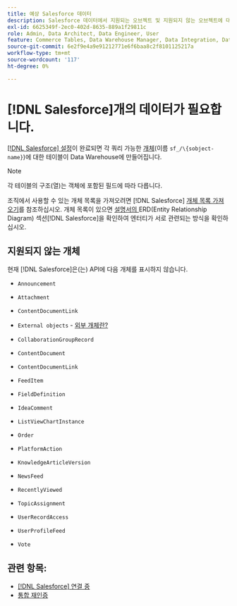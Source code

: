 ```yaml
---
title: 예상 Salesforce 데이터
description: Salesforce 데이터에서 지원되는 오브젝트 및 지원되지 않는 오브젝트에 대해 알아봅니다.
exl-id: 6625349f-2ec0-402d-8635-889a1f29811c
role: Admin, Data Architect, Data Engineer, User
feature: Commerce Tables, Data Warehouse Manager, Data Integration, Data Import/Export
source-git-commit: 6e2f9e4a9e91212771e6f6baa8c2f8101125217a
workflow-type: tm+mt
source-wordcount: '117'
ht-degree: 0%

---
```


# [!DNL Salesforce]개의 데이터가 필요합니다.

[[!DNL Salesforce] 설정](../integrations/salesforce.md)이 완료되면 각 쿼리 가능한 [개체](https://developer.salesforce.com/docs/atlas.en-us.object_reference.meta/object_reference/sforce_api_objects_concepts.htm)&#x200B;(이름 `sf_/\{sobject-name}`)에 대한 테이블이 Data Warehouse에 만들어집니다.

>[!NOTE]
>
>각 테이블의 구조(열)는 객체에 포함된 필드에 따라 다릅니다.

조직에서 사용할 수 있는 개체 목록을 가져오려면 [!DNL Salesforce] [개체 목록 가져오기](https://developer.salesforce.com/docs/atlas.en-us.api_rest.meta/api_rest/dome_describeGlobal.htm)를 참조하십시오. 개체 목록이 있으면 [ 설명서의 ](https://developer.salesforce.com/docs/atlas.en-us.object_reference.meta/object_reference/sforce_api_erd_knowledge.htm)ERD(Entity Relationship Diagram) 섹션[!DNL Salesforce]을 확인하여 엔터티가 서로 관련되는 방식을 확인하십시오.

## 지원되지 않는 개체

현재 [!DNL Salesforce]은(는) API에 다음 개체를 표시하지 않습니다.

* `Announcement`
* `Attachment`
* `ContentDocumentLink`
* `External objects` - [외부 개체란?](https://developer.salesforce.com/docs/atlas.en-us.object_reference.meta/object_reference/sforce_api_objects_external_objects.htm)
* `CollaborationGroupRecord`
* `ContentDocument`
* `ContentDocumentLink`
* `FeedItem`
* `FieldDefinition`
* `IdeaComment`
* `ListViewChartInstance`
* `Order`
* `PlatformAction`

* `KnowledgeArticleVersion`
* `NewsFeed`
* `RecentlyViewed`
* `TopicAssignment`
* `UserRecordAccess`
* `UserProfileFeed`
* `Vote`

## 관련 항목:

* [ [!DNL Salesforce] 연결 중](../integrations/salesforce.md)
* [통합 재인증](https://experienceleague.adobe.com/docs/commerce-knowledge-base/kb/how-to/mbi-reauthenticating-integrations.html)
